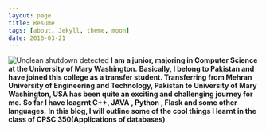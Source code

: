 ```yaml
---
layout: page
title: Resume 
tags: [about, Jekyll, theme, moon]
date: 2016-03-21
---
```

    
![Unclean shutdown detected](//lailashaikh.github.io/assets/img/lailaformated.jpg)
**I am a junior, majoring in Computer Science at the University of Mary Washington.**
**Basically, I belong to Pakistan and  have joined this college as a transfer student. Transferring from Mehran University of Engineering and Technology, Pakistan  to University of Mary Washington, USA has been quite an exciting and challenging journey for me.**
**So far I have leagrnt C++, JAVA , Python , Flask and some other languages.**
**In this blog, I will outline some of the  cool things I learnt in the class of CPSC 350(Applications of databases)**